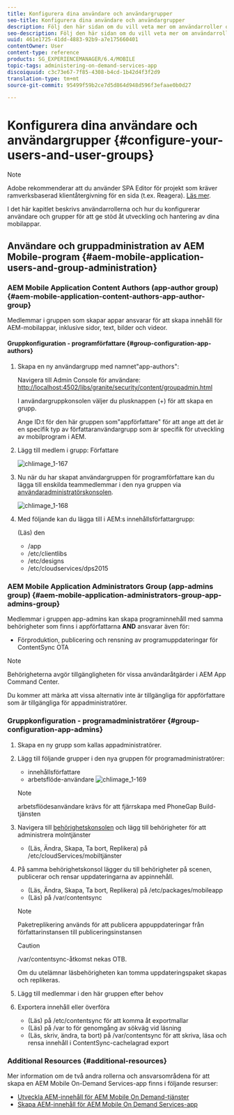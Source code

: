 ```yaml
---
title: Konfigurera dina användare och användargrupper
seo-title: Konfigurera dina användare och användargrupper
description: Följ den här sidan om du vill veta mer om användarroller och hur du konfigurerar användare och grupper så att de kan hantera redigering och hantering av appen för on demand-tjänster på mobilen.
seo-description: Följ den här sidan om du vill veta mer om användarroller och hur du konfigurerar användare och grupper så att de kan hantera redigering och hantering av appen för on demand-tjänster på mobilen.
uuid: 461e1725-41dd-4883-92b9-a7e175660401
contentOwner: User
content-type: reference
products: SG_EXPERIENCEMANAGER/6.4/MOBILE
topic-tags: administering-on-demand-services-app
discoiquuid: c3c73e67-7f85-4308-b4cd-1b42d4f3f2d9
translation-type: tm+mt
source-git-commit: 95499f59b2ce7d5d864d948d596f3efaae0b0d27

---
```



# Konfigurera dina användare och användargrupper {#configure-your-users-and-user-groups}

>[!NOTE]
>
>Adobe rekommenderar att du använder SPA Editor för projekt som kräver ramverksbaserad klientåtergivning för en sida (t.ex. Reagera). [Läs mer](/help/sites-developing/spa-overview.md).

I det här kapitlet beskrivs användarrollerna och hur du konfigurerar användare och grupper för att ge stöd åt utveckling och hantering av dina mobilappar.

## Användare och gruppadministration av AEM Mobile-program {#aem-mobile-application-users-and-group-administration}

### AEM Mobile Application Content Authors (app-author group) {#aem-mobile-application-content-authors-app-author-group}

Medlemmar i gruppen som skapar appar ansvarar för att skapa innehåll för AEM-mobilappar, inklusive sidor, text, bilder och videor.

#### Gruppkonfiguration - programförfattare {#group-configuration-app-authors}

1. Skapa en ny användargrupp med namnet&quot;app-authors&quot;:

   Navigera till Admin Console för användare: [http://localhost:4502/libs/granite/security/content/groupadmin.html](http://localhost:4502/libs/granite/security/content/groupadmin.html)

   I användargruppkonsolen väljer du plusknappen (+) för att skapa en grupp.

   Ange ID:t för den här gruppen som&quot;appförfattare&quot; för att ange att det är en specifik typ av författaranvändargrupp som är specifik för utveckling av mobilprogram i AEM.

1. Lägg till medlem i grupp: Författare

   ![chlimage_1-167](assets/chlimage_1-167.png)

1. Nu när du har skapat användargruppen för programförfattare kan du lägga till enskilda teammedlemmar i den nya gruppen via [användaradministratörskonsolen](http://localhost:4502/libs/granite/security/content/useradmin.md).

   ![chlimage_1-168](assets/chlimage_1-168.png)

1. Med följande kan du lägga till i AEM:s innehållsförfattargrupp:

   (Läs) den

   * /app
   * /etc/clientlibs
   * /etc/designs
   * /etc/cloudservices/dps2015

### AEM Mobile Application Administrators Group (app-admins group) {#aem-mobile-application-administrators-group-app-admins-group}

Medlemmar i gruppen app-admins kan skapa programinnehåll med samma behörigheter som finns i appförfattarna **AND** ansvarar även för:

* Förproduktion, publicering och rensning av programuppdateringar för ContentSync OTA

>[!NOTE]
>
>Behörigheterna avgör tillgängligheten för vissa användaråtgärder i AEM App Command Center.
>
>Du kommer att märka att vissa alternativ inte är tillgängliga för appförfattare som är tillgängliga för appadministratörer.

### Gruppkonfiguration - programadministratörer {#group-configuration-app-admins}

1. Skapa en ny grupp som kallas appadministratörer.
1. Lägg till följande grupper i den nya gruppen för programadministratörer:

   * innehållsförfattare
   * arbetsflöde-användare
   ![chlimage_1-169](assets/chlimage_1-169.png)

   >[!NOTE]
   >
   >arbetsflödesanvändare krävs för att fjärrskapa med PhoneGap Build-tjänsten

1. Navigera till [behörighetskonsolen](http://localhost:4502/useradmin) och lägg till behörigheter för att administrera molntjänster

   * (Läs, Ändra, Skapa, Ta bort, Replikera) på /etc/cloudServices/mobiltjänster

1. På samma behörighetskonsol lägger du till behörigheter på scenen, publicerar och rensar uppdateringarna av appinnehåll.

   * (Läs, Ändra, Skapa, Ta bort, Replikera) på /etc/packages/mobileapp
   * (Läs) på /var/contentsync
   >[!NOTE]
   >
   >Paketreplikering används för att publicera appuppdateringar från författarinstansen till publiceringsinstansen

   >[!CAUTION]
   >
   >/var/contentsync-åtkomst nekas OTB.
   >
   >Om du utelämnar läsbehörigheten kan tomma uppdateringspaket skapas och replikeras.

1. Lägg till medlemmar i den här gruppen efter behov
1. Exportera innehåll eller överföra

   * (Läs) på /etc/contentsync för att komma åt exportmallar
   * (Läs) på /var to för genomgång av sökväg vid läsning
   * (Läs, skriv, ändra, ta bort) på /var/contentsync för att skriva, läsa och rensa innehåll i ContentSync-cachelagrad export

### Additional Resources {#additional-resources}

Mer information om de två andra rollerna och ansvarsområdena för att skapa en AEM Mobile On-Demand Services-app finns i följande resurser:

* [Utveckla AEM-innehåll för AEM Mobile On Demand-tjänster](/help/mobile/aem-mobile-on-demand.md)
* [Skapa AEM-innehåll för AEM Mobile On Demand Services-app](/help/mobile/mobile-apps-ondemand.md)

